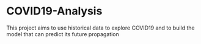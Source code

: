 # COVID19-Analysis
This project aims to use historical data to explore COVID19 and to build the model that can predict its future propagation
